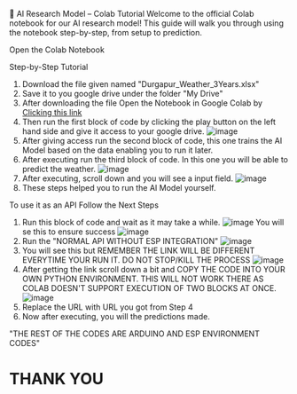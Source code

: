 🧠 AI Research Model – Colab Tutorial
Welcome to the official Colab notebook for our AI research model! This guide will walk you through using the notebook step-by-step, from setup to prediction.

Open the Colab Notebook

Step-by-Step Tutorial
1. Download the file given named "Durgapur_Weather_3Years.xlsx"
2. Save it to you google drive under the folder "My Drive"
3. After downloading the file Open the Notebook in Google Colab by [Clicking this link](https://bit.ly/RescueNexusAIModel)
4. Then run the first block of code by clicking the play button on the left hand side and give it access to your google drive.
   ![image](https://github.com/user-attachments/assets/9d34061f-c857-44c1-ae6f-35c9d7dbd78c)
5. After giving access run the second block of code, this one trains the AI Model based on the data enabling you to run it later.
6. After executing run the third block of code. In this one you will be able to predict the weather.
   ![image](https://github.com/user-attachments/assets/5c4d42a1-6126-4632-b8aa-cbb3ff44dc17)
7. After executing, scroll down and you will see a input field.
   ![image](https://github.com/user-attachments/assets/a8062cbc-68f9-41ce-8102-c836ddb95433)
8. These steps helped you to run the AI Model yourself.

   
To use it as an API Follow the Next Steps
1. Run this block of code and wait as it may take a while.
   ![image](https://github.com/user-attachments/assets/45889f7d-4379-4d0d-8b24-23b1e0a77667)
   You will se this to ensure success
   ![image](https://github.com/user-attachments/assets/bbf656c2-5305-462e-941a-ad40e0185206)
3. Run the "NORMAL API WITHOUT ESP INTEGRATION"
   ![image](https://github.com/user-attachments/assets/c481d9f9-7155-4618-a534-a9f18756662d)
4. You will see this but REMEMBER THE LINK WILL BE DIFFERENT EVERYTIME YOUR RUN IT. DO NOT STOP/KILL THE PROCESS
   ![image](https://github.com/user-attachments/assets/4018460d-319c-4dea-8cc5-b1cee42c738f)
6. After getting the link scroll down a bit and COPY THE CODE INTO YOUR OWN PYTHON ENVIRONMENT. THIS WILL NOT WORK THERE AS COLAB DOESN'T SUPPORT EXECUTION OF TWO BLOCKS AT ONCE.
   ![image](https://github.com/user-attachments/assets/fc3079e9-bdfc-4453-b76d-629549c43a4a)
8. Replace the URL with URL you got from Step 4
9. Now after executing, you will the predictions made.


"THE REST OF THE CODES ARE ARDUINO AND ESP ENVIRONMENT CODES"


# THANK YOU 
